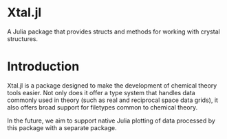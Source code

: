 # Xtal.jl

A Julia package that provides structs and methods for working with crystal structures.

# Introduction

Xtal.jl is a package designed to make the development of chemical theory tools easier. Not only 
does it offer a type system that handles data commonly used in theory (such as real and reciprocal
space data grids), it also offers broad support for filetypes common to chemical theory.

In the future, we aim to support native Julia plotting of data processed by this package with a 
separate package.